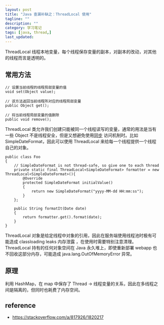 ```yaml
---
layout: post
title: "Java 查漏补缺之：ThreadLocal 使用"
tagline: ""
description: ""
category: 学习笔记
tags: [java, thread,]
last_updated:
---
```


ThreadLocal 线程本地变量，每个线程保存变量的副本，对副本的改动，对其他的线程而言是透明的。

## 常用方法

    // 设置当前线程的线程局部变量的值
    void set(Object value);

    // 该方法返回当前线程所对应的线程局部变量
    public Object get();

    // 将当前线程局部变量的值删除
    public void remove();


ThreadLocal 类允许我们创建只能被同一个线程读写的变量，通常的用法是当有一些 Object 不是线程安全，但是又想避免使用[同步](https://docs.oracle.com/javase/tutorial/essential/concurrency/sync.html) 访问机制时。比如 SimpleDateFormat，因此可以使用 ThreadLocal 来给每一个线程提供一个线程自己的对象。

    public class Foo
    {
        // SimpleDateFormat is not thread-safe, so give one to each thread
        private static final ThreadLocal<SimpleDateFormat> formatter = new ThreadLocal<SimpleDateFormat>(){
            @Override
            protected SimpleDateFormat initialValue()
            {
                return new SimpleDateFormat("yyyy-MM-dd HH:mm:ss");
            }
        };

        public String formatIt(Date date)
        {
            return formatter.get().format(date);
        }
    }

ThreadLocal 对象是给定线程中对象的引用，因此在服务端使用线程池时极有可能造成 classloading leaks 内存泄露 ，在使用时需要特别注意清理。ThreadLocal 持有的任何对象空间在 Java 永久堆上，即使重新部署 webapp 也不回收这部分内存，可能造成 java.lang.OutOfMemoryError 异常。

## 原理
利用 HashMap，在 map 中保存了 Thread -> 线程变量的关系，因此在多线程之间是隔离的，但同时也耗费了内存空间。

## reference

- <https://stackoverflow.com/a/817926/1820217>
